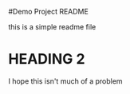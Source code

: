 #Demo Project README

this is a simple readme file

# HEADING 2

I hope this isn't much of a problem
